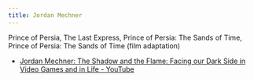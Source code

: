 ```yaml
---
title: Jordan Mechner
---
```


Prince of Persia, The Last Express, Prince of Persia: The Sands of Time, Prince of Persia: The Sands of Time (film adaptation)

- [Jordan Mechner: The Shadow and the Flame: Facing our Dark Side in Video Games and in Life - YouTube](https://www.youtube.com/watch?v=Oyw6_G1lbvg)
